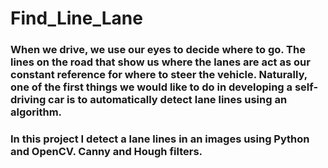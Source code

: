 # Find_Line_Lane
### When we drive, we use our eyes to decide where to go. The lines on the road that show us where the lanes are act as our constant reference for where to steer the vehicle. Naturally, one of the first things we would like to do in developing a self-driving car is to automatically detect lane lines using an algorithm.

### In this project I  detect a lane lines in an images using Python and OpenCV. Canny and Hough filters. 
